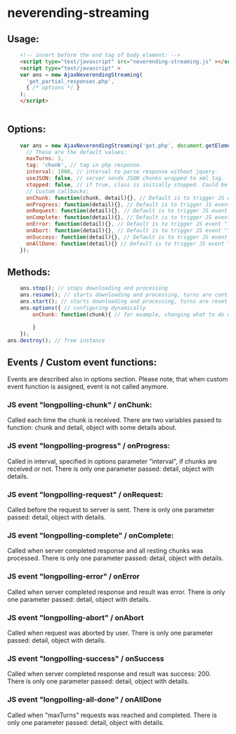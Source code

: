 # neverending-streaming



## Usage:
``` html
    <!-- insert before the end tag of body element: -->
    <script type="text/javascript" src="neverending-streaming.js" ></script>
    <script type="text/javascript" >
    var ans = new AjaxNeverendingStreaming(
      'get_partial_responses.php',
      { /* options */ }
    );
    </script>
    
```

## Options:
``` javascript
    var ans = new AjaxNeverendingStreaming('get.php', document.getElementById('results1'), {
      // These are the default values:
      maxTurns: 1,
      tag: 'chunk', // tag in php response.
      interval: 1000, // interval to parse response without jquery.
      useJSON: false, // server sends JSON chunks wrapped to xml tag.
      stopped: false, // if true, class is initially stopped. Could be started with method "resume".
      // Custom callbacks:
      onChunk: function(chunk, detail){}, // Default is to trigger JS event "longpolling-chunk"
      onProgress: function(detail){}, // Default is to trigger JS event "longpolling-progress"
      onRequest: function(detail){}, // Default is to trigger JS event "longpolling-request"
      onComplete: function(detail){}, // Default is to trigger JS event "longpolling-complete"
      onError: function(detail){}, // Default is to trigger JS event "longpolling-error"
      onAbort: function(detail){}, // Default is to trigger JS event "longpolling-abort"
      onSuccess: function(detail){}, // Default is to trigger JS event "longpolling-success"
      onAllDone: function(detail){} // Default is to trigger JS event "longpolling-all-done"      
    });
```

## Methods:
``` javascript
    ans.stop(); // stops downloading and processing
    ans.resume(); // starts downloading and processing, turns are continuing 
    ans.start(); // starts downloading and processing, turns are reset to 0 
    ans.options({ // configuring dynamically
        onChunk: function(chunk){ // for example, changing what to do with processed chunk

        }
    });
ans.destroy(); // free instance
```

## Events / Custom event functions:
Events are described also in options section. Please note, that when custom event function is assigned, event is not called anymore.

### JS event "longpolling-chunk" / onChunk: 
Called each time the chunk is received. There are two variables passed to function: chunk and detail, object with some details about.

### JS event "longpolling-progress" / onProgress:
Called in interval, specified in options parameter "interval", if chunks are received or not.
There is only one parameter passed: detail, object with details.

### JS event "longpolling-request" / onRequest:
Called before the request to server is sent.
There is only one parameter passed: detail, object with details.

### JS event "longpolling-complete" / onComplete:
Called when server completed response and all resting chunks was processed.
There is only one parameter passed: detail, object with details.

### JS event "longpolling-error" / onError
Called when server completed response and result was error.
There is only one parameter passed: detail, object with details.

### JS event "longpolling-abort" / onAbort
Called when request was aborted by user.
There is only one parameter passed: detail, object with details.

### JS event "longpolling-success" / onSuccess
Called when server completed response and result was success: 200.
There is only one parameter passed: detail, object with details.

### JS event "longpolling-all-done" / onAllDone
Called when "maxTurns" requests was reached and completed.
There is only one parameter passed: detail, object with details.


